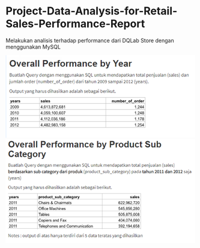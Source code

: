 # Project-Data-Analysis-for-Retail-Sales-Performance-Report
Melakukan analisis terhadap performance dari DQLab Store dengan menggunakan MySQL

![alt text](https://raw.githubusercontent.com/ockysaputraa/Project-Data-Analysis-for-Retail-Sales-Performance-Report/main/overalbyyear.PNG)
![alt text](https://raw.githubusercontent.com/ockysaputraa/Project-Data-Analysis-for-Retail-Sales-Performance-Report/main/overal.PNG)
